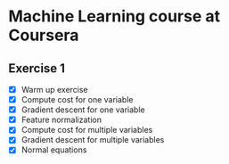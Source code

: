# Machine Learning course at Coursera

## Exercise 1

- [x] Warm up exercise  
- [x] Compute cost for one variable  
- [x] Gradient descent for one variable   
- [x] Feature normalization 
- [x] Compute cost for multiple variables  
- [x] Gradient descent for multiple variables  
- [x] Normal equations  
